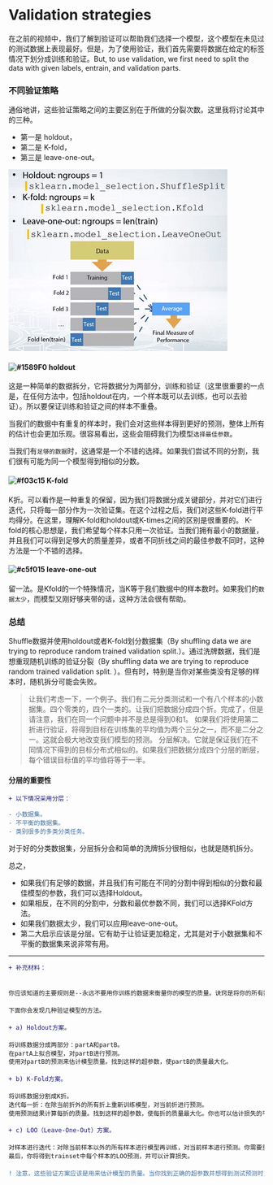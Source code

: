 # Validation strategies


在之前的视频中，我们了解到验证可以帮助我们选择一个模型，这个模型在未见过的测试数据上表现最好。但是，为了使用验证，我们首先需要将数据在给定的标签情况下划分成训练和验证。But, to use validation, we first need to split the data with given labels, entrain, and validation parts.

### 不同验证策略
通俗地讲，这些验证策略之间的主要区别在于所做的分裂次数。这里我将讨论其中的三种。
- 第一是 holdout，
- 第二是 K-fold，
- 第三是 leave-one-out。

![](../img/validation_type.png)

#### ![#1589F0](https://placehold.it/15/1589F0/000000?text=+) holdout

这是一种简单的数据拆分，它将数据分为两部分，训练和验证（这里很重要的一点是，在任何方法中，包括holdout在内，一个样本既可以去训练，也可以去验证）。所以要保证训练和验证之间的样本不重叠。

当我们的数据中有重复的样本时，我们会对这些样本得到更好的预测，整体上所有的估计也会更加乐观。很容易看出，这些会阻碍我们为模型`选择最佳参数`。

当我们有`足够的数据`时，这通常是一个不错的选择。如果我们尝试不同的分割，我们很有可能为同一个模型得到相似的分数。


#### ![#f03c15](https://placehold.it/15/f03c15/000000?text=+) K-fold

K折。可以看作是一种重复的保留，因为我们将数据分成关键部分，并对它们进行迭代，只将每一部分作为一次验证集。在这个过程之后，我们对这些K-fold进行平均得分。在这里，理解K-fold和holdout或K-times之间的区别是很重要的。
K-fold的核心思想是，我们希望每个样本只用一次验证。当我们拥有最小的数据量，并且我们可以得到足够大的质量差异，或者不同折线之间的最佳参数不同时，这种方法是一个不错的选择。

#### ![#c5f015](https://placehold.it/15/c5f015/000000?text=+) leave-one-out

留一法。是Kfold的一个特殊情况，当K等于我们数据中的样本数时。如果我们的`数据太少`，而模型又刚好够夹带的话，这种方法会很有帮助。

### 总结

Shuffle数据并使用holdout或者K-fold划分数据集（By shuffling data we are trying to reproduce random trained validation split.）。通过洗牌数据，我们是想重现随机训练的验证分裂（By shuffling data we are trying to reproduce random trained validation split. ）。但有时，特别是当你对某些类没有足够的样本时，随机拆分可能会失败。

> 让我们考虑一下，一个例子。我们有二元分类测试和一个有八个样本的小数据集。四个零类的，四个一类的。让我们把数据分成四个折。完成了，但是请注意，我们在同一个问题中并不是总是得到0和1。
> 如果我们将使用第二折进行验证，将得到目标在训练集的平均值为两个三分之一，而不是二分之一。这就会极大地改变我们模型的预测。
> 分层解决。它就是保证我们在不同情况下得到的目标分布式相似的。如果我们把数据分成四个分层的断层，每个错误目标值的平均值将等于一半。

#### 分层的重要性


```diff
+ 以下情况采用分层：
```

```diff
- 小数据集。
- 不平衡的数据集。
- 类别很多的多类分类任务。
```

对于好的分类数据集，分层拆分会和简单的洗牌拆分很相似，也就是随机拆分。

总之，
- 如果我们有足够的数据，并且我们有可能在不同的分割中得到相似的分数和最佳模型的参数，我们可以选择Holdout。
- 如果相反，在不同的分割中，分数和最优参数不同，我们可以选择KFold方法。
- 如果我们数据太少，我们可以应用leave-one-out。
- 第二大启示应该是分层。它有助于让验证更加稳定，尤其是对于小数据集和不平衡的数据集来说非常有用。



------------------------------------------------------------------

```diff
+ 补充材料：


你应该知道的主要规则是--永远不要用你训练的数据来衡量你的模型的质量。诀窍是将你的所有数据分成训练和验证部分。

下面你会发现几种验证模型的方法。

+ a) Holdout方案。

将训练数据分成两部分：partA和partB。
在partA上拟合模型，对partB进行预测。
使用对partB的预测来估计模型质量。找到这样的超参数，使partB的质量最大化。

+ b) K-Fold方案。

将训练数据分割成K折。
迭代每一折：在除当前折外的所有折上重新训练模型，对当前折进行预测。
使用预测结果计算每折的质量。找到这样的超参数，使每折的质量最大化。你也可以估计损失的平均值和方差。这对于理解改进的意义是非常有帮助的。

+ c) LOO（Leave-One-Out）方案。

对样本进行迭代：对除当前样本以外的所有样本进行模型再训练，对当前样本进行预测。你需要重新训练模型N次（如果N是数据集中的样本数）。
最后，你将得到trainset中每个样本的LOO预测，并可以计算损失。

! 注意，这些验证方案应该是用来估计模型的质量。当你找到正确的超参数并想得到测试预测时，不要忘记使用所有训练数据重新训练你的模型。

```


